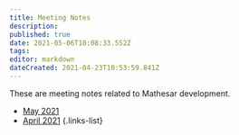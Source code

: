 ```yaml
---
title: Meeting Notes
description: 
published: true
date: 2021-05-06T18:08:33.552Z
tags: 
editor: markdown
dateCreated: 2021-04-23T10:53:59.841Z
---
```


These are meeting notes related to Mathesar development.

- [May 2021](/meeting-notes/may-2021)
- [April 2021](/meeting-notes/april-2021)
{.links-list}
